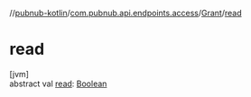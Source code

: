 //[pubnub-kotlin](../../../index.md)/[com.pubnub.api.endpoints.access](../index.md)/[Grant](index.md)/[read](read.md)

# read

[jvm]\
abstract val [read](read.md): [Boolean](https://kotlinlang.org/api/latest/jvm/stdlib/kotlin/-boolean/index.html)
